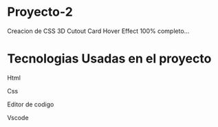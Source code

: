 # Proyecto-2
Creacion de CSS 3D Cutout Card Hover Effect 100% completo...

# Tecnologias Usadas en el proyecto

 Html
    
Css
    
 Editor de codigo
 
 Vscode
    
  
